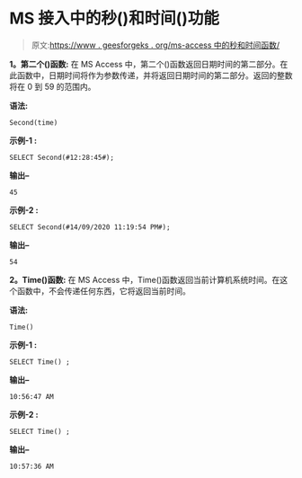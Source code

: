# MS 接入中的秒()和时间()功能

> 原文:[https://www . geesforgeks . org/ms-access 中的秒和时间函数/](https://www.geeksforgeeks.org/second-and-time-function-in-ms-access/)

**1。第二个()函数:**
在 MS Access 中，第二个()函数返回日期时间的第二部分。在此函数中，日期时间将作为参数传递，并将返回日期时间的第二部分。返回的整数将在 0 到 59 的范围内。

**语法:**

```
Second(time)
```

**示例-1 :**

```
SELECT Second(#12:28:45#);
```

**输出–**

```
45 
```

**示例-2 :**

```
SELECT Second(#14/09/2020 11:19:54 PM#);
```

**输出–**

```
54
```

**2。Time()函数:**
在 MS Access 中，Time()函数返回当前计算机系统时间。在这个函数中，不会传递任何东西，它将返回当前时间。

**语法:**

```
Time()
```

**示例-1 :**

```
SELECT Time() ;
```

**输出–**

```
10:56:47 AM
```

**示例-2 :**

```
SELECT Time() ;
```

**输出–**

```
10:57:36 AM
```
